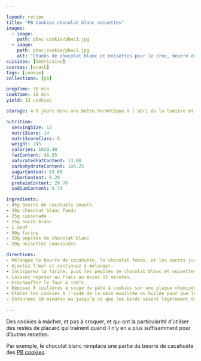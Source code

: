 ```yaml
---

layout: recipe
title: "PB Cookies chocolat blanc noisettes"
images:
  - image:
    path: pbwc-cookie/pbwc1.jpg
  - image:
    path: pbwc-cookie/pbwc2.jpg
    alt: "Chunks de chocolat blanc et noisettes pour le croc, beurre de cacahuète pour la mâche."
cuisines: [américaine]
courses: [snack]
tags: [cookie]
collections: [pb]

preptime: 30 min
cooktime: 10 min
yield: 12 cookies

storage: 4-5 jours dans une boîte hermétique à l'abri de la lumière et la chaleur.

nutrition:
  servingSize: 12
  nutriScore: 14
  nutriScoreClass: D
  weight: 245
  calories: 1020.40
  fatContent: 48.95
  saturatedFatContent: 13.80
  carbohydrateContent: 109.25
  sugarContent: 63.60
  fiberContent: 6.29
  proteinContent: 29.78
  sodiumContent: 0.79

ingredients:
- 45g beurre de cacahuète smooth
- 20g chocolat blanc fondu
- 25g cassonade
- 15g sucre blanc
- 1 oeuf
- 50g farine
- 20g pépites de chocolat blanc
- 20g noisettes concassées

directions:
- Mélangez le beurre de cacahuète, le chocolat fondu, et les sucres jusqu'à l'obtention d'une pâte parfaitement lisse.
- Ajoutez l'œuf et continuez à mélanger. 
- Incorporez la farine, puis les pépites de chocolat blanc et noisettes concassées. 
- Laissez reposer au frais au moins 15 minutes. 
- Préchauffez le four à 190°C. 
- Déposez 8 cuillères à soupe de pâte à cookies sur une plaque chemisée de papier ou d'un tapis de cuisson. 
- Étalez les cookies à l'aide de la main mouillée ou huilée pour que la pâte ne colle pas. 
- Enfournez 10 minutes ou jusqu’à ce que les bords soient légèrement dorés.

---
```


Des cookies à mâcher, et pas à croquer, et qui ont la particularité d’utiliser des restes de placard qui traînent quand il n’y en a plus suffisamment pour d’autres recettes.

Par exemple, le chocolat blanc remplace une partie du beurre de cacahuète des [PB cookies](PB-cookies.html). 